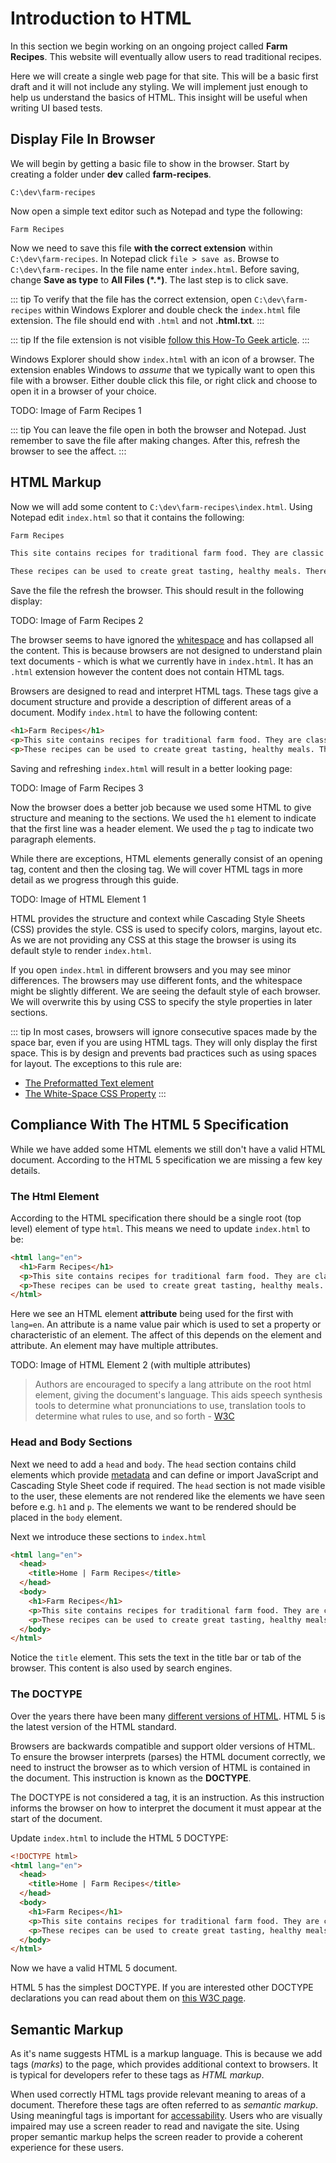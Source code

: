 # Introduction to HTML

In this section we begin working on an ongoing project called __Farm Recipes__. This website will eventually allow users to read traditional recipes.

Here we will create a single web page for that site. This will be a basic first draft and it will not include any styling. We will implement just enough to help us understand the basics of HTML. This insight will be useful when writing UI based tests.

## Display File In Browser

We will begin by getting a basic file to show in the browser. Start by creating a folder under __dev__ called __farm-recipes__.

```shell
C:\dev\farm-recipes
```

Now open a simple text editor such as Notepad and type the following:

```
Farm Recipes
```

Now we need to save this file __with the correct extension__ within `C:\dev\farm-recipes`. In Notepad click `file > save as`. Browse to `C:\dev\farm-recipes`. In the file name enter `index.html`. Before saving, change __Save as type__ to __All Files (\*.\*)__. The last step is to click save.

::: tip
To verify that the file has the correct extension, open `C:\dev\farm-recipes` within Windows Explorer and double check the `index.html` file extension. The file should end with `.html` and not __.html.txt__.
:::

::: tip
If the file extension is not visible [follow this How-To Geek article](https://www.howtogeek.com/205086/beginner-how-to-make-windows-show-file-extensions/).
:::

Windows Explorer should show `index.html` with an icon of a browser. The extension enables Windows to _assume_ that we typically want to open this file with a browser. Either double click this file, or right click and choose to open it in a browser of your choice.

TODO: Image of Farm Recipes 1

::: tip
You can leave the file open in both the browser and Notepad. Just remember to save the file after making changes. After this, refresh the browser to see the affect.
:::

## HTML Markup

Now we will add some content to `C:\dev\farm-recipes\index.html`. Using Notepad edit `index.html` so that it contains the following:

```html
Farm Recipes

This site contains recipes for traditional farm food. They are classic meals that will fill your stomach without emptying your wallet.

These recipes can be used to create great tasting, healthy meals. There is a selection to choose from. If you enjoy beef, chicken, or vegetable dashes, there is something here for you.
```

Save the file the refresh the browser. This should result in the following display:

TODO: Image of Farm Recipes 2

The browser seems to have ignored the [whitespace](https://en.wikipedia.org/wiki/Whitespace_character) and has collapsed all the content. This is because browsers are not designed to understand plain text documents - which is what we currently have in `index.html`. It has an `.html` extension however the content does not contain HTML tags.

Browsers are designed to read and interpret HTML tags. These tags give a document structure and provide a description of different areas of a document. Modify `index.html` to have the following content:

```html
<h1>Farm Recipes</h1>
<p>This site contains recipes for traditional farm food. They are classic meals that will fill your stomach without emptying your wallet.<p/>
<p>These recipes can be used to create great tasting, healthy meals. There is a selection to choose from. If you enjoy beef, chicken, or vegetable dashes, there is something here for you...</p>
```

Saving and refreshing `index.html` will result in a better looking page:

TODO: Image of Farm Recipes 3

Now the browser does a better job because we used some HTML to give structure and meaning to the sections. We used the `h1` element to indicate that the first line was a header element. We used the `p` tag to indicate two paragraph elements.

While there are exceptions, HTML elements generally consist of an opening tag, content and then the closing tag. We will cover HTML tags in more detail as we progress through this guide.

TODO: Image of HTML Element 1

HTML provides the structure and context while Cascading Style Sheets (CSS) provides the style. CSS is used to specify colors, margins, layout etc. As we are not providing any CSS at this stage the browser is using its default style to render `index.html`.

If you open `index.html` in different browsers and you may see minor differences. The browsers may use different fonts, and the whitespace might be slightly different. We are seeing the default style of each browser. We will overwrite this by using CSS to specify the style properties in later sections.

::: tip
In most cases, browsers will ignore consecutive spaces made by the space bar, even if you are using HTML tags. They will only display the first space. This is by design and prevents bad practices such as using spaces for layout. The exceptions to this rule are:
- [The Preformatted Text element](https://developer.mozilla.org/en-US/docs/Web/HTML/Element/pre)
- [The White-Space CSS Property](https://developer.mozilla.org/en-US/docs/Web/CSS/white-space)
:::

## Compliance With The HTML 5 Specification

While we have added some HTML elements we still don't have a valid HTML document. According to the HTML 5 specification we are missing a few key details.

### The Html Element

According to the HTML specification there should be a single root (top level) element of type `html`. This means we need to update `index.html` to be:

```html
<html lang="en">
  <h1>Farm Recipes</h1>
  <p>This site contains recipes for traditional farm food. They are classic meals that will fill your stomach without emptying your wallet.<p/>
  <p>These recipes can be used to create great tasting, healthy meals. There is a selection to choose from. If you enjoy beef, chicken, or vegetable dashes, there is something here for you...</p>
</html>
```

Here we see an HTML element __attribute__ being used for the first with `lang=en`. An attribute is a name value pair which is used to set a property or characteristic of an element. The affect of this depends on the element and attribute. An element may have multiple attributes.

TODO: Image of HTML Element 2 (with multiple attributes)

> Authors are encouraged to specify a lang attribute on the root html element, giving the document's language. This aids speech synthesis tools to determine what pronunciations to use, translation tools to determine what rules to use, and so forth - [W3C](https://www.w3.org/TR/html50/semantics.html#the-html-element)

### Head and Body Sections

Next we need to add a `head` and `body`. The `head` section contains child elements which provide [metadata](https://whatis.techtarget.com/definition/metadata) and can define or import JavaScript and Cascading Style Sheet code if required. The `head` section is not made visible to the user, these elements are not rendered like the elements we have seen before e.g. `h1` and `p`. The elements we want to be rendered should be placed in the `body` element.

Next we introduce these sections to `index.html`

```html
<html lang="en">
  <head>
    <title>Home | Farm Recipes</title>
  </head>
  <body>
    <h1>Farm Recipes</h1>
    <p>This site contains recipes for traditional farm food. They are classic meals that will fill your stomach without emptying your wallet.<p/>
    <p>These recipes can be used to create great tasting, healthy meals. There is a selection to choose from. If you enjoy beef, chicken, or vegetable dashes, there is something here for you...</p>
  </body>
</html>
```

Notice the `title` element. This sets the text in the title bar or tab of the browser. This content is also used by search engines.

### The DOCTYPE

Over the years there have been many [different versions of HTML](https://www.yourhtmlsource.com/starthere/historyofhtml.html). HTML 5 is the latest version of the HTML standard.

Browsers are backwards compatible and support older versions of HTML. To ensure the browser interprets (parses) the HTML document correctly, we need to instruct the browser as to which version of HTML is contained in the document. This instruction is known as the __DOCTYPE__.

The DOCTYPE is not considered a tag, it is an instruction. As this instruction informs the browser on how to interpret the document it must appear at the start of the document.

Update `index.html` to include the HTML 5 DOCTYPE:

```html
<!DOCTYPE html>
<html lang="en">
  <head>
    <title>Home | Farm Recipes</title>
  </head>
  <body>
    <h1>Farm Recipes</h1>
    <p>This site contains recipes for traditional farm food. They are classic meals that will fill your stomach without emptying your wallet.<p/>
    <p>These recipes can be used to create great tasting, healthy meals. There is a selection to choose from. If you enjoy beef, chicken, or vegetable dashes, there is something here for you...</p>
  </body>
</html>
```
Now we have a valid HTML 5 document.

HTML 5 has the simplest DOCTYPE. If you are interested other DOCTYPE declarations you can read about them on [this W3C page](https://www.w3.org/QA/2002/04/valid-dtd-list.html).

## Semantic Markup

As it's name suggests HTML is a markup language. This is because we add tags (_marks_) to the page, which provides additional context to browsers. It is typical for developers refer to these tags as _HTML markup_.

When used correctly HTML tags provide relevant meaning to areas of a document. Therefore these tags are often referred to as _semantic markup_. Using meaningful tags is important for [accessability](https://developer.mozilla.org/en-US/docs/Learn/Tools_and_testing/Cross_browser_testing/Accessibility#What_is_accessibility). Users who are visually impaired may use a screen reader to read and navigate the site. Using proper semantic markup helps the screen reader to provide a coherent experience for these users.